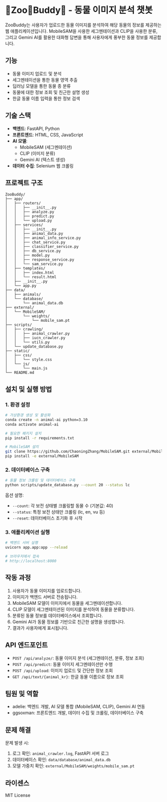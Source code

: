 # 🦁Zoo🐻Buddy🐨 - 동물 이미지 분석 챗봇

ZooBuddy는 사용자가 업로드한 동물 이미지를 분석하여 해당 동물의 정보를 제공하는 웹 애플리케이션입니다. MobileSAM을 사용한 세그멘테이션과 CLIP을 사용한 분류, 그리고 Gemini AI를 활용한 대화형 답변을 통해 사용자에게 풍부한 동물 정보를 제공합니다.

## 기능

- 동물 이미지 업로드 및 분석
- 세그멘테이션을 통한 동물 영역 추출
- 딥러닝 모델을 통한 동물 종 분류
- 동물에 대한 정보 조회 및 친근한 설명 생성
- 한글 동물 이름 입력을 통한 정보 검색

## 기술 스택

- **백엔드**: FastAPI, Python
- **프론트엔드**: HTML, CSS, JavaScript
- **AI 모델**:
  - MobileSAM (세그멘테이션)
  - CLIP (이미지 분류)
  - Gemini AI (텍스트 생성)
- **데이터 수집**: Selenium 웹 크롤링

## 프로젝트 구조

```
ZooBuddy/
├── app/
│   ├── routers/
│   │   ├── __init__.py
│   │   ├── analyze.py
│   │   ├── predict.py
│   │   └── upload.py
│   ├── services/
│   │   ├── __init__.py
│   │   ├── animal_data.py
│   │   ├── animal_info_service.py
│   │   ├── chat_service.py
│   │   ├── classifier_service.py
│   │   ├── db_service.py
│   │   ├── model.py
│   │   ├── response_service.py
│   │   └── sam_service.py
│   ├── templates/
│   │   ├── index.html
│   │   └── result.html
│   ├── __init__.py
│   └── app.py
├── data/
│   ├── animals/
│   └── database/
│       └── animal_data.db
├── external/
│   └── MobileSAM/
│       └── weights/
│           └── mobile_sam.pt
├── scripts/
│   ├── crawling/
│   │   ├── animal_crawler.py
│   │   ├── iucn_crawler.py
│   │   └── utils.py
│   └── update_database.py
├── static/
│   ├── css/
│   │   └── style.css
│   └── js/
│       └── main.js
└── README.md
```

## 설치 및 실행 방법

### 1. 환경 설정

```bash
# 가상환경 생성 및 활성화
conda create -n animal-ai python=3.10
conda activate animal-ai

# 필요한 패키지 설치
pip install -r requirements.txt

# MobileSAM 설치
git clone https://github.com/ChaoningZhang/MobileSAM.git external/MobileSAM
pip install -e external/MobileSAM
```

### 2. 데이터베이스 구축

```bash
# 동물 정보 크롤링 및 데이터베이스 구축
python scripts/update_database.py --count 20 --status lc
```

옵션 설명:
- `--count`: 각 보전 상태별 크롤링할 동물 수 (기본값: 40)
- `--status`: 특정 보전 상태만 크롤링 (lc, en, vu 등)
- `--reset`: 데이터베이스 초기화 후 시작

### 3. 애플리케이션 실행

```bash
# 백엔드 서버 실행
uvicorn app.app:app --reload

# 브라우저에서 접속
# http://localhost:8000
```

## 작동 과정

1. 사용자가 동물 이미지를 업로드합니다.
2. 이미지가 백엔드 서버로 전송됩니다.
3. MobileSAM 모델이 이미지에서 동물을 세그멘테이션합니다.
4. CLIP 모델이 세그멘테이션된 이미지를 분석하여 동물을 분류합니다.
5. 분류된 동물 정보를 데이터베이스에서 조회합니다.
6. Gemini AI가 동물 정보를 기반으로 친근한 설명을 생성합니다.
7. 결과가 사용자에게 표시됩니다.

## API 엔드포인트

- `POST /api/analyze/`: 동물 이미지 분석 (세그멘테이션, 분류, 정보 조회)
- `POST /api/predict`: 동물 이미지 세그멘테이션만 수행
- `POST /api/upload`: 이미지 업로드 및 간단한 정보 조회
- `GET /api/text/{animal_kr}`: 한글 동물 이름으로 정보 조회

## 팀원 및 역할

- adelie: 백엔드 개발, AI 모델 통합 (MobileSAM, CLIP), Gemini AI 연동
- ggsoxman: 프론트엔드 개발, 데이터 수집 및 크롤링, 데이터베이스 구축

## 문제 해결

문제 발생 시:

1. 로그 확인: `animal_crawler.log`, FastAPI 서버 로그
2. 데이터베이스 확인: `data/database/animal_data.db`
3. 모델 가중치 확인: `external/MobileSAM/weights/mobile_sam.pt`

## 라이센스

MIT License